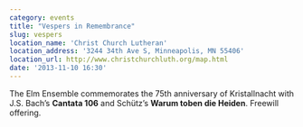 ```yaml
---
category: events
title: "Vespers in Remembrance"
slug: vespers
location_name: 'Christ Church Lutheran'
location_address: '3244 34th Ave S, Minneapolis, MN 55406'
location_url: http://www.christchurchluth.org/map.html
date: '2013-11-10 16:30'
---
```


The Elm Ensemble commemorates the 75th anniversary of Kristallnacht with J.S. Bach’s **Cantata 106** and Schütz’s **Warum toben die Heiden**. Freewill offering.